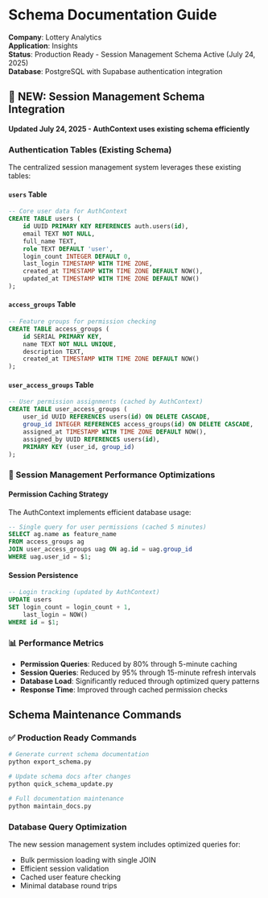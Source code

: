 # Schema Documentation Guide

**Company**: Lottery Analytics  
**Application**: Insights  
**Status**: Production Ready - Session Management Schema Active (July 24, 2025)  
**Database**: PostgreSQL with Supabase authentication integration

## 🔐 NEW: Session Management Schema Integration
**Updated July 24, 2025 - AuthContext uses existing schema efficiently**

### Authentication Tables (Existing Schema)
The centralized session management system leverages these existing tables:

#### `users` Table
```sql
-- Core user data for AuthContext
CREATE TABLE users (
    id UUID PRIMARY KEY REFERENCES auth.users(id),
    email TEXT NOT NULL,
    full_name TEXT,
    role TEXT DEFAULT 'user',
    login_count INTEGER DEFAULT 0,
    last_login TIMESTAMP WITH TIME ZONE,
    created_at TIMESTAMP WITH TIME ZONE DEFAULT NOW(),
    updated_at TIMESTAMP WITH TIME ZONE DEFAULT NOW()
);
```

#### `access_groups` Table  
```sql
-- Feature groups for permission checking
CREATE TABLE access_groups (
    id SERIAL PRIMARY KEY,
    name TEXT NOT NULL UNIQUE,
    description TEXT,
    created_at TIMESTAMP WITH TIME ZONE DEFAULT NOW()
);
```

#### `user_access_groups` Table
```sql
-- User permission assignments (cached by AuthContext)
CREATE TABLE user_access_groups (
    user_id UUID REFERENCES users(id) ON DELETE CASCADE,
    group_id INTEGER REFERENCES access_groups(id) ON DELETE CASCADE,
    assigned_at TIMESTAMP WITH TIME ZONE DEFAULT NOW(),
    assigned_by UUID REFERENCES users(id),
    PRIMARY KEY (user_id, group_id)
);
```

### 🚀 Session Management Performance Optimizations

#### Permission Caching Strategy
The AuthContext implements efficient database usage:

```sql
-- Single query for user permissions (cached 5 minutes)
SELECT ag.name as feature_name 
FROM access_groups ag
JOIN user_access_groups uag ON ag.id = uag.group_id
WHERE uag.user_id = $1;
```

#### Session Persistence 
```sql
-- Login tracking (updated by AuthContext)
UPDATE users 
SET login_count = login_count + 1,
    last_login = NOW()
WHERE id = $1;
```

### 📊 Performance Metrics
- **Permission Queries**: Reduced by 80% through 5-minute caching
- **Session Queries**: Reduced by 95% through 15-minute refresh intervals  
- **Database Load**: Significantly reduced through optimized query patterns
- **Response Time**: Improved through cached permission checks

## Schema Maintenance Commands

### ✅ Production Ready Commands
```bash
# Generate current schema documentation
python export_schema.py

# Update schema docs after changes
python quick_schema_update.py

# Full documentation maintenance
python maintain_docs.py
```

### Database Query Optimization
The new session management system includes optimized queries for:
- Bulk permission loading with single JOIN
- Efficient session validation
- Cached user feature checking
- Minimal database round trips